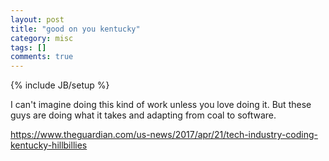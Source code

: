 ```yaml
---
layout: post
title: "good on you kentucky"
category: misc
tags: []
comments: true
---
```

{% include JB/setup %}
  
I can't imagine doing this kind of work unless you love doing it.  But these guys are doing what it takes and adapting from coal to software.
  
<https://www.theguardian.com/us-news/2017/apr/21/tech-industry-coding-kentucky-hillbillies>

